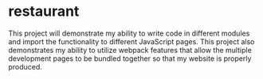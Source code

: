 # restaurant

This project will demonstrate my ability to write code in different modules and import the functionality to different JavaScript pages. 
This project also demonstrates my ability to utilize webpack features that allow the multiple development pages to be bundled together so that my website is properly produced. 